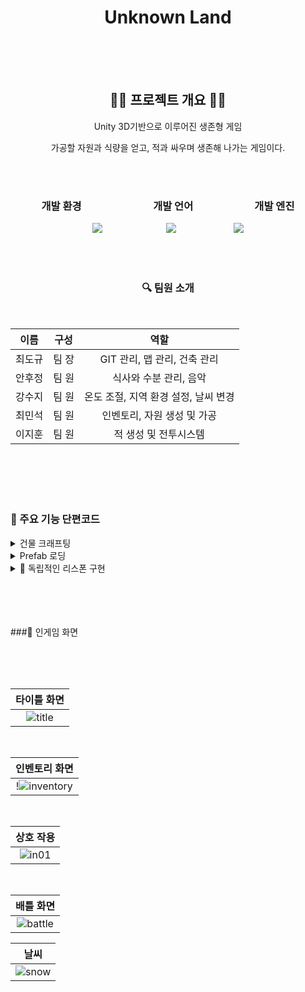<div align = 'center'>
  
# Unknown Land

</br>
</br>
</br>

</div>

<div align = 'center'>


## 🧏‍♀️ 프로젝트 개요 💁‍♂️

Unity 3D기반으로 이루어진 생존형 게임

가공할 자원과 식량을 얻고, 적과 싸우며 생존해 나가는 게임이다.

</br>
</br>

### 개발 환경　　　　　　　개발 언어　　　　　　개발 엔진
   
<img src="https://img.shields.io/badge/Vscode-0076b8.svg?style=for-the-badge&logo=visualstudio&logoColor=efebe0"/>　　 　　　　　<img src="https://img.shields.io/badge/C sharp-4c2889.svg?style=for-the-badge&logo=Csharp&logoColor=efebe0"/>　　　　 　　 <img src="https://img.shields.io/badge/Unity-FFFFFF.svg?style=for-the-badge&logo=Unity&logoColor=000000"/>

</div>

</br>
</br>

<div align = 'center'>
  
### 🔍 팀원 소개 　　

</br>

|이름|구성|역할|
|:------:|:------:|:------:|
|최도규|팀 장| GIT 관리, 맵 관리, 건축 관리 |
|안후정|팀 원| 식사와 수분 관리, 음악 |
|강수지|팀 원| 온도 조절, 지역 환경 설정, 날씨 변경 |
|최민석|팀 원|인벤토리, 자원 생성 및 가공|
|이지훈|팀 원|적 생성 및 전투시스템|

</div>

   </br>
   </br>
   </br>
   </br>

### 🤔 주요 기능 단편코드


<details>
　　<summary> 건물 크래프팅 </summary>
<div markdown="1">       

```csharp
bool CanCraft()
{
    for (int i = 0; i < selectedItem.materials.Length; i++)
    {
        if (inventory.GetItemQuantity(selectedItem.materials[i].materialName) < selectedItem.materials[i].value)
        {
            return false;
        }
    }

    return true;
}

void ArchitectureCraft()
{
    if (!CanCraft()) return;

    ItemSlot slot = inventory.GetEmptyArchitectureSlot();

    if(slot == null) return;

    for (int i = 0; i < selectedItem.materials.Length; i++)
    {
        inventory.SubItemQuantity(selectedItem.materials[i].materialName, selectedItem.materials[i].value);
    }

    slot.item = selectedItem;
    slot.item.icon = selectedItem.icon;

    inventory.UpdateUI();
    
    ClearSelectedItemWindow();
}
```
</div>
</details>

<details>
　　<summary> Prefab 로딩 </summary>
<div markdown="1">       

```csharp
private void Start()
{
    resourceRock = Resources.Load<GameObject>("Resource_Rock");
    resourceTree = Resources.Load<GameObject>("Resource_Tree");

    Instantiate(resourceRock);
    Instantiate(resourceTree);
}
```
</div>
</details>

<details>
　　<summary> 📕 독립적인 리스폰 구현 </summary>
<div markdown="1">       

```csharp
IEnumerator Spawn(EnemyData enemyData)
    {
        Instantiate(enemyData.spawnPrefab, enemyData.transform.position, Quaternion.identity, transform);

        yield return new WaitForSeconds(0.1f);
    }
```
</div>
</details>





</br>
</br>
</br>
</br>


  
###📸 인게임 화면

</br>
</br>
</br>

<div align = 'center'>


|타이틀 화면|
|:------:|
|![title](https://github.com/ErmaelStarius/-Team-3D-Survival/assets/167054226/85a41842-6231-4c97-a56c-a4bf2286d6a3)|

</br>

|인벤토리 화면| 
|:------:|
!![inventory](https://github.com/ErmaelStarius/-Team-3D-Survival/assets/167054226/c4167a0d-5af3-4983-b35c-674e1206b887)|

</br>

|상호 작용|
|:------:|
|![in01](https://github.com/ErmaelStarius/-Team-3D-Survival/assets/167054226/a705556f-4366-4872-83b0-2a0dc34cb129)|

</br>

|배틀 화면| 
|:------:|
|![battle](https://github.com/ErmaelStarius/-Team-3D-Survival/assets/167054226/68d41560-22fc-433f-9d08-879c3b05d5fd)|

</div>

|날씨| 
|:------:|
|![snow](https://github.com/ErmaelStarius/-Team-3D-Survival/assets/167054226/c9dbe773-39a6-4bb7-ae5a-ab999844d46d)|

</div>
